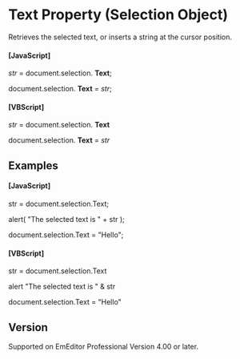 # Text Property (Selection Object)

Retrieves the selected text, or inserts a string at the cursor position.

#### \[JavaScript\]

_str_ = document.selection. **Text**;

document.selection. **Text** = _str_;

#### \[VBScript\]

_str_ = document.selection. **Text**

document.selection. **Text** = _str_

## Examples

#### \[JavaScript\]

str = document.selection.Text;

alert( "The selected text is " + str );

document.selection.Text = "Hello";

#### \[VBScript\]

str = document.selection.Text

alert "The selected text is " & str

document.selection.Text = "Hello"

## Version

Supported on EmEditor Professional Version 4.00 or later.
